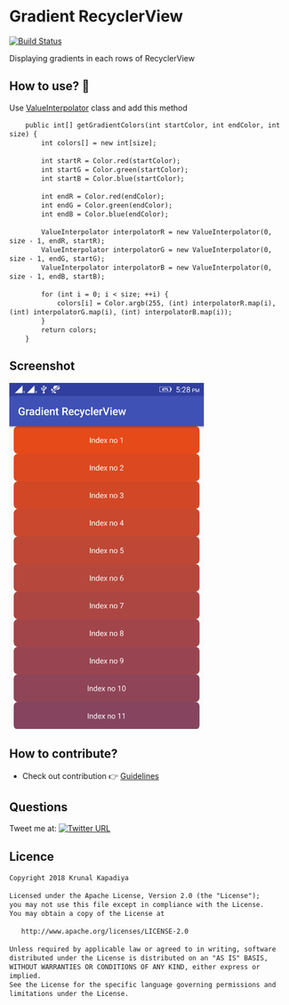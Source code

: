 # Gradient RecyclerView 
[![Build Status](https://travis-ci.org/krunal3kapadiya/Gradient-RecyclerView.svg?branch=master)](https://travis-ci.org/krunal3kapadiya/Gradient-RecyclerView)

Displaying gradients in each rows of RecyclerView

## How to use? :thinking:	
Use [ValueInterpolator](app/src/main/java/krunal3kapadiya/com/gradientrecyclerview/data/ValueInterpolator.java) class and add this method

```
    public int[] getGradientColors(int startColor, int endColor, int size) {
        int colors[] = new int[size];

        int startR = Color.red(startColor);
        int startG = Color.green(startColor);
        int startB = Color.blue(startColor);

        int endR = Color.red(endColor);
        int endG = Color.green(endColor);
        int endB = Color.blue(endColor);

        ValueInterpolator interpolatorR = new ValueInterpolator(0, size - 1, endR, startR);
        ValueInterpolator interpolatorG = new ValueInterpolator(0, size - 1, endG, startG);
        ValueInterpolator interpolatorB = new ValueInterpolator(0, size - 1, endB, startB);

        for (int i = 0; i < size; ++i) {
            colors[i] = Color.argb(255, (int) interpolatorR.map(i), (int) interpolatorG.map(i), (int) interpolatorB.map(i));
        }
        return colors;
    }
```

## Screenshot
<img src="/screenshot.png" width="350"/>

## How to contribute?
- Check out contribution :point_right: [Guidelines](./CONTRIBUTING.md)  

## Questions

Tweet me at: 
[![Twitter URL](https://img.shields.io/badge/Twitter-@krunal3kapadiya-blue.svg?style=for-the-badge)](https://twitter.com/krunal3kapadiya)

## Licence
    Copyright 2018 Krunal Kapadiya

    Licensed under the Apache License, Version 2.0 (the "License");
    you may not use this file except in compliance with the License.
    You may obtain a copy of the License at

       http://www.apache.org/licenses/LICENSE-2.0

    Unless required by applicable law or agreed to in writing, software
    distributed under the License is distributed on an "AS IS" BASIS,
    WITHOUT WARRANTIES OR CONDITIONS OF ANY KIND, either express or implied.
    See the License for the specific language governing permissions and
    limitations under the License.
